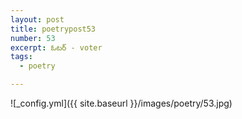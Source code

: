 ```yaml
---
layout: post
title: poetrypost53
number: 53
excerpt: ఓటర్ - voter
tags:
  - poetry

---
```




![_config.yml]({{ site.baseurl }}/images/poetry/53.jpg)

